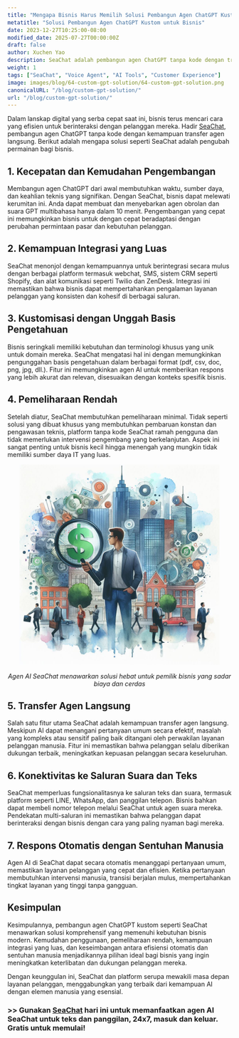 ```yaml
---
title: "Mengapa Bisnis Harus Memilih Solusi Pembangun Agen ChatGPT Kustom"
metatitle: "Solusi Pembangun Agen ChatGPT Kustom untuk Bisnis"
date: 2023-12-27T10:25:00-08:00
modified_date: 2025-07-27T00:00:00Z
draft: false
author: Xuchen Yao
description: SeaChat adalah pembangun agen ChatGPT tanpa kode dengan transfer agen langsung, memungkinkan pembuatan agen obrolan dan suara multibahasa dengan cepat. Ini menawarkan integrasi yang mulus, kustomisasi yang mudah, dan pemeliharaan yang rendah, ideal untuk meningkatkan layanan pelanggan dengan perpaduan efisiensi AI dan interaksi manusia.
weight: 1
tags: ["SeaChat", "Voice Agent", "AI Tools", "Customer Experience"]
image: images/blog/64-custom-gpt-solution/64-custom-gpt-solution.png
canonicalURL: "/blog/custom-gpt-solution/"
url: "/blog/custom-gpt-solution/"
---
```


Dalam lanskap digital yang serba cepat saat ini, bisnis terus mencari cara yang efisien untuk berinteraksi dengan pelanggan mereka. Hadir [SeaChat](https://chat.seasalt.ai/?utm_source=blog), pembangun agen ChatGPT tanpa kode dengan kemampuan transfer agen langsung. Berikut adalah mengapa solusi seperti SeaChat adalah pengubah permainan bagi bisnis.

## 1. **Kecepatan dan Kemudahan Pengembangan**

Membangun agen ChatGPT dari awal membutuhkan waktu, sumber daya, dan keahlian teknis yang signifikan. Dengan SeaChat, bisnis dapat melewati kerumitan ini. Anda dapat membuat dan menyebarkan agen obrolan dan suara GPT multibahasa hanya dalam 10 menit. Pengembangan yang cepat ini memungkinkan bisnis untuk dengan cepat beradaptasi dengan perubahan permintaan pasar dan kebutuhan pelanggan.

## 2. **Kemampuan Integrasi yang Luas**

SeaChat menonjol dengan kemampuannya untuk berintegrasi secara mulus dengan berbagai platform termasuk webchat, SMS, sistem CRM seperti Shopify, dan alat komunikasi seperti Twilio dan ZenDesk. Integrasi ini memastikan bahwa bisnis dapat mempertahankan pengalaman layanan pelanggan yang konsisten dan kohesif di berbagai saluran.

## 3. **Kustomisasi dengan Unggah Basis Pengetahuan**

Bisnis seringkali memiliki kebutuhan dan terminologi khusus yang unik untuk domain mereka. SeaChat mengatasi hal ini dengan memungkinkan pengunggahan basis pengetahuan dalam berbagai format (pdf, csv, doc, png, jpg, dll.). Fitur ini memungkinkan agen AI untuk memberikan respons yang lebih akurat dan relevan, disesuaikan dengan konteks spesifik bisnis.

## 4. **Pemeliharaan Rendah**

Setelah diatur, SeaChat membutuhkan pemeliharaan minimal. Tidak seperti solusi yang dibuat khusus yang membutuhkan pembaruan konstan dan pengawasan teknis, platform tanpa kode SeaChat ramah pengguna dan tidak memerlukan intervensi pengembang yang berkelanjutan. Aspek ini sangat penting untuk bisnis kecil hingga menengah yang mungkin tidak memiliki sumber daya IT yang luas.

<center>
<img height="450px" src="/images/blog/59-seachat-cost-capping/59-seachat-cost-aware-businesses.jpeg" alt="Agen AI SeaChat menawarkan solusi hebat untuk pemilik bisnis yang sadar biaya dan cerdas"/>

*Agen AI SeaChat menawarkan solusi hebat untuk pemilik bisnis yang sadar biaya dan cerdas*
</center>

## 5. **Transfer Agen Langsung**

Salah satu fitur utama SeaChat adalah kemampuan transfer agen langsung. Meskipun AI dapat menangani pertanyaan umum secara efektif, masalah yang kompleks atau sensitif paling baik ditangani oleh perwakilan layanan pelanggan manusia. Fitur ini memastikan bahwa pelanggan selalu diberikan dukungan terbaik, meningkatkan kepuasan pelanggan secara keseluruhan.

## 6. **Konektivitas ke Saluran Suara dan Teks**

SeaChat memperluas fungsionalitasnya ke saluran teks dan suara, termasuk platform seperti LINE, WhatsApp, dan panggilan telepon. Bisnis bahkan dapat membeli nomor telepon melalui SeaChat untuk agen suara mereka. Pendekatan multi-saluran ini memastikan bahwa pelanggan dapat berinteraksi dengan bisnis dengan cara yang paling nyaman bagi mereka.

## 7. **Respons Otomatis dengan Sentuhan Manusia**

Agen AI di SeaChat dapat secara otomatis menanggapi pertanyaan umum, memastikan layanan pelanggan yang cepat dan efisien. Ketika pertanyaan membutuhkan intervensi manusia, transisi berjalan mulus, mempertahankan tingkat layanan yang tinggi tanpa gangguan.

## Kesimpulan

Kesimpulannya, pembangun agen ChatGPT kustom seperti SeaChat menawarkan solusi komprehensif yang memenuhi kebutuhan bisnis modern. Kemudahan penggunaan, pemeliharaan rendah, kemampuan integrasi yang luas, dan keseimbangan antara efisiensi otomatis dan sentuhan manusia menjadikannya pilihan ideal bagi bisnis yang ingin meningkatkan keterlibatan dan dukungan pelanggan mereka.

Dengan keunggulan ini, SeaChat dan platform serupa mewakili masa depan layanan pelanggan, menggabungkan yang terbaik dari kemampuan AI dengan elemen manusia yang esensial.

### >> Gunakan [SeaChat](https://chat.seasalt.ai/?utm_source=blog) hari ini untuk memanfaatkan agen AI SeaChat untuk teks dan panggilan, 24x7, masuk dan keluar. Gratis untuk memulai!
